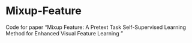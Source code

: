 # Mixup-Feature
Code for paper “Mixup Feature: A Pretext Task Self-Supervised Learning Method for Enhanced Visual Feature Learning ”
